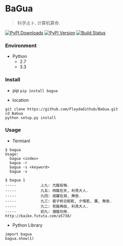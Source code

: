 
# BaGua
> 科学占卜, 计算机算命.

[![PyPI Downloads][pypi-dl-image]][pypi-dl-link]
[![PyPI Version][pypi-v-image]][pypi-v-link]
[![Build Status][travis-image]][travis-link]

### Environment
- Python
    - 2.7
    - 3.3

### Install
- pip
`pip install bagua`

- location
```shell
git clone https://github.com/FloydaGithub/BaGua.git
cd BaGua
python setup.py install
```

### Usage
- Termianl
```shell
$ bagua
Usage:
  bagua <index>
  bagua -r
  bagua -s <keyword>
  bagua -v

$ bagua 1
-----           上九: 亢龍有悔.
-----           九五: 飛龍在天, 利見大人.
-----           九四: 或躍在淵, 無咎.
-----           九三: 君子終日乾乾, 夕惕若, 厲, 無咎.
-----           九二: 見龍再田, 利見大人.
-----           初九: 潛龍勿用.
http://baike.fututa.com/a5738/
```

- Python Library
```
import bagua
bagua.show(1)
```

[pypi-dl-image]: https://img.shields.io/pypi/dm/BaGua.png
[pypi-dl-link]: https://pypi.python.org/pypi/BaGua
[pypi-v-image]: https://img.shields.io/pypi/v/BaGua.png
[pypi-v-link]: https://pypi.python.org/pypi/BaGua
[travis-image]: https://img.shields.io/travis/FloydaGithub/BaGua/master.png
[travis-link]: https://travis-ci.org/FloydaGithub/BaGua
